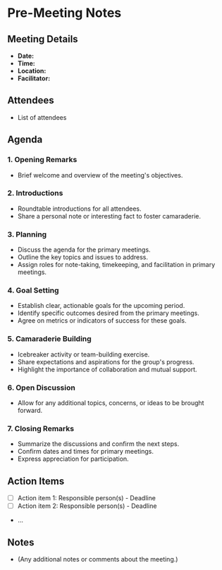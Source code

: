 # Pre-Meeting Notes

## Meeting Details
- **Date:**
- **Time:**
- **Location:**
- **Facilitator:**

## Attendees
- List of attendees

## Agenda

### 1. Opening Remarks
- Brief welcome and overview of the meeting's objectives.

### 2. Introductions
- Roundtable introductions for all attendees.
- Share a personal note or interesting fact to foster camaraderie.

### 3. Planning
- Discuss the agenda for the primary meetings.
- Outline the key topics and issues to address.
- Assign roles for note-taking, timekeeping, and facilitation in primary meetings.

### 4. Goal Setting
- Establish clear, actionable goals for the upcoming period.
- Identify specific outcomes desired from the primary meetings.
- Agree on metrics or indicators of success for these goals.

### 5. Camaraderie Building
- Icebreaker activity or team-building exercise.
- Share expectations and aspirations for the group's progress.
- Highlight the importance of collaboration and mutual support.

### 6. Open Discussion
- Allow for any additional topics, concerns, or ideas to be brought forward.

### 7. Closing Remarks
- Summarize the discussions and confirm the next steps.
- Confirm dates and times for primary meetings.
- Express appreciation for participation.

## Action Items
- [ ] Action item 1: Responsible person(s) - Deadline
- [ ] Action item 2: Responsible person(s) - Deadline
- ...

## Notes
- (Any additional notes or comments about the meeting.)

